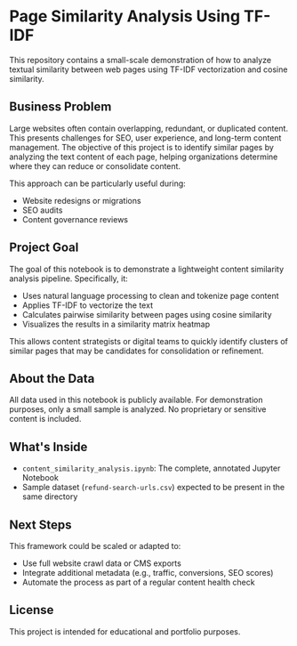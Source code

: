 # Page Similarity Analysis Using TF-IDF

This repository contains a small-scale demonstration of how to analyze textual similarity between web pages using TF-IDF vectorization and cosine similarity.

## Business Problem

Large websites often contain overlapping, redundant, or duplicated content. This presents challenges for SEO, user experience, and long-term content management. The objective of this project is to identify similar pages by analyzing the text content of each page, helping organizations determine where they can reduce or consolidate content.

This approach can be particularly useful during:
- Website redesigns or migrations
- SEO audits
- Content governance reviews

## Project Goal

The goal of this notebook is to demonstrate a lightweight content similarity analysis pipeline. Specifically, it:
- Uses natural language processing to clean and tokenize page content
- Applies TF-IDF to vectorize the text
- Calculates pairwise similarity between pages using cosine similarity
- Visualizes the results in a similarity matrix heatmap

This allows content strategists or digital teams to quickly identify clusters of similar pages that may be candidates for consolidation or refinement.

## About the Data

All data used in this notebook is publicly available. For demonstration purposes, only a small sample is analyzed. No proprietary or sensitive content is included.

## What's Inside

- `content_similarity_analysis.ipynb`: The complete, annotated Jupyter Notebook
- Sample dataset (`refund-search-urls.csv`) expected to be present in the same directory

## Next Steps

This framework could be scaled or adapted to:
- Use full website crawl data or CMS exports
- Integrate additional metadata (e.g., traffic, conversions, SEO scores)
- Automate the process as part of a regular content health check

## License

This project is intended for educational and portfolio purposes.

